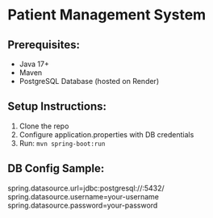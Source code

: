 # Patient Management System

## Prerequisites:
- Java 17+
- Maven
- PostgreSQL Database (hosted on Render)

## Setup Instructions:
1. Clone the repo
2. Configure application.properties with DB credentials
3. Run: `mvn spring-boot:run`

## DB Config Sample:
spring.datasource.url=jdbc:postgresql://<host>:5432/<db>
spring.datasource.username=your-username
spring.datasource.password=your-password
